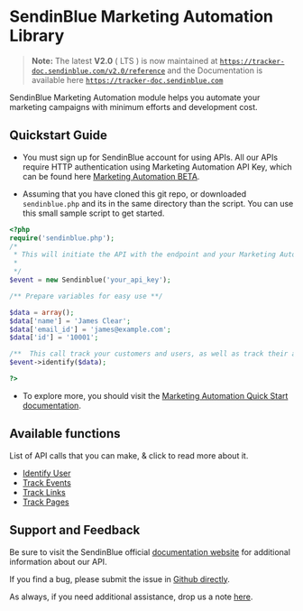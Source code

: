 # SendinBlue Marketing Automation Library

> **Note:** The latest **V2.0** ( LTS ) is now maintained at <code>https://tracker-doc.sendinblue.com/v2.0/reference</code> and the Documentation is available here <code>https://tracker-doc.sendinblue.com</code>

SendinBlue Marketing Automation module helps you automate your marketing campaigns with minimum efforts and development cost.


## Quickstart Guide

 * You must sign up for SendinBlue account for using APIs. All our APIs require HTTP authentication using Marketing Automation API Key, which can be found here [Marketing Automation BETA](https://automation.sendinblue.com/parameters).

 * Assuming that you have cloned this git repo, or downloaded `sendinblue.php` and its in the same directory than the script. You can use this small sample script to get started.

```PHP
<?php
require('sendinblue.php');
/*
 * This will initiate the API with the endpoint and your Marketing Automation API key.
 *
 */
$event = new Sendinblue('your_api_key');

/** Prepare variables for easy use **/ 

$data = array();
$data['name'] = 'James Clear';
$data['email_id'] = 'james@example.com';
$data['id'] = '10001';

/**  This call track your customers and users, as well as track their actions **/
$event->identify($data);

?>
```

 * To explore more, you should visit the [Marketing Automation Quick Start documentation](https://apidocs.sendinblue.com/marketing-automation-quick-start-2).

## Available functions

List of API calls that you can make, & click to read more about it.

 * [Identify User](https://apidocs.sendinblue.com/identify-user/)
 * [Track Events](https://apidocs.sendinblue.com/track-events/)
 * [Track Links](https://apidocs.sendinblue.com/track-links/)
 * [Track Pages](https://apidocs.sendinblue.com/track-pages/)


## Support and Feedback

Be sure to visit the SendinBlue official [documentation website](https://apidocs.sendinblue.com) for additional information about our API.

If you find a bug, please submit the issue in [Github directly](https://github.com/mailin-api/sendinblue-marketing-automation/issues). 

As always, if you need additional assistance, drop us a note [here](https://apidocs.sendinblue.com/support/).
